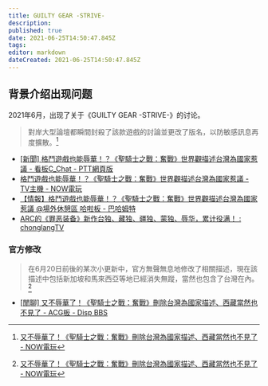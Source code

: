 ```yaml
---
title: GUILTY GEAR -STRIVE-
description: 
published: true
date: 2021-06-25T14:50:47.845Z
tags: 
editor: markdown
dateCreated: 2021-06-25T14:50:47.845Z
---
```


## 背景介绍出现问题

2021年6月，出现了关于《GUILTY GEAR -STRIVE-》的讨论。

> 對岸大型論壇都瞬間封殺了該款遊戲的討論並更改了版名，以防敏感訊息再度擴散。[^f_dege]

[^f_dege]: [又不辱華了！《聖騎士之戰：奮戰》刪除台灣為國家描述、西藏當然也不見了 - NOW電玩](https://archive.is/3JxfI "https://game.nownews.com/news/20210622/3297099/")

+ [[新聞] 格鬥遊戲也能辱華！？《聖騎士之戰：奮戰》世界觀描述台灣為國家惹議 - 看板C_Chat - PTT網頁版](https://web.archive.org/web/20210625071920if_/https://www.pttweb.cc/bbs/C_Chat/M.1623570416.A.3C1)
+ [格鬥遊戲也能辱華！？《聖騎士之戰：奮戰》世界觀描述台灣為國家惹議 - TV主機 - NOW電玩](https://archive.is/mxT00 "https://game.nownews.com/news/20210613/3296563/")
+ [【情報】格鬥遊戲也能辱華！？《聖騎士之戰：奮戰》世界觀描述台灣為國家惹議 @場外休憩區 哈啦板 - 巴哈姆特](https://web.archive.org/web/20210625073926/https://forum.gamer.com.tw/C.php?bsn=60076&snA=6396388)
+ [ARC的《罪恶装备》新作台独、藏独、疆独、蒙独、辱华，累计役满！ : chonglangTV](https://web.archive.org/web/20210618133151/https://old.reddit.com/r/chonglangTV/comments/nxmb5u/arc的罪恶装备新作台独藏独疆独蒙独辱华累计役满/)

### 官方修改

> 在6月20日前後的某次小更新中，官方無聲無息地修改了相關描述，現在該描述中包括新加坡和馬來西亞等地已經消失無蹤，當然也包含了台灣在內。[^f_dege]

+ [[閒聊] 又不辱華了！《聖騎士之戰：奮戰》刪除台灣為國家描述、西藏當然也不見了 - ACG板 - Disp BBS](https://web.archive.org/web/20210625075652/https://disp.cc/amp/21-dJBS)
